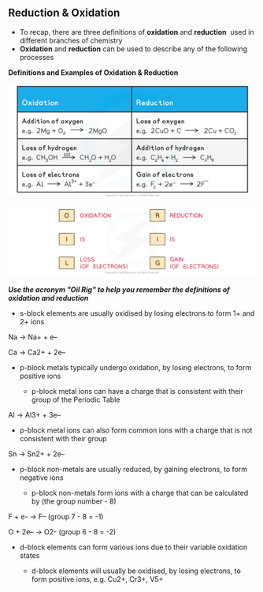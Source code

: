 ## Reduction & Oxidation

* To recap, there are three definitions of **oxidation** and **reduction**  used in different branches of chemistry
* **Oxidation** and **reduction** can be used to describe any of the following processes

**Definitions and Examples of Oxidation & Reduction**

![](9.1.1-Definitions-of-Oxidation-Reduction-Table.png)

![Electrochemistry OIL RIG Diagram, downloadable AS & A Level Chemistry revision notes](1.6-Electrochemistry-OIL-RIG-Diagram.png)

***Use the acronym "Oil Rig" to help you remember the definitions of oxidation and reduction***

* s-block elements are usually oxidised by losing electrons to form 1+ and 2+ ions

Na → Na+ + e–

Ca → Ca2+ + 2e–

* p-block metals typically undergo oxidation, by losing electrons, to form positive ions

  + p-block metal ions can have a charge that is consistent with their group of the Periodic Table

Al → Al3+ + 3e–

* p-block metal ions can also form common ions with a charge that is not consistent with their group

Sn → Sn2+ + 2e–

* p-block non-metals are usually reduced, by gaining electrons, to form negative ions

  + p-block non-metals form ions with a charge that can be calculated by (the group number - 8)

F + e- → F– (group 7 - 8 = -1)

O + 2e– → O2- (group 6 - 8 = -2)

* d-block elements can form various ions due to their variable oxidation states

  + d-block elements will usually be oxidised, by losing electrons, to form positive ions, e.g. Cu2+, Cr3+, V5+